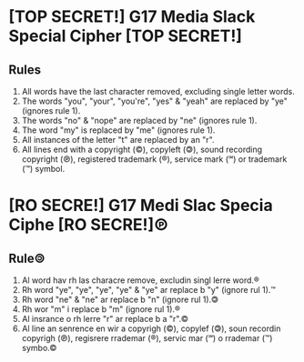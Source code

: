 # [TOP SECRET!] G17 Media Slack Special Cipher [TOP SECRET!]

## Rules
1. All words have the last character removed, excluding single letter words.
2. The words "you", "your", "you're", "yes" & "yeah" are replaced by "ye" (ignores rule 1).
3. The words "no" & "nope" are replaced by "ne" (ignores rule 1).
4. The word "my" is replaced by "me" (ignores rule 1).
5. All instances of the letter "t" are replaced by an "r".
6. All lines end with a copyright (©), copyleft (🄯), sound recording copyright (℗), registered trademark (®), service mark (℠) or trademark (™) symbol.

# [RO SECRE!] G17 Medi Slac Specia Ciphe [RO SECRE!]℗

## Rule🄯
1. Al word hav rh las characre remove, excludin singl lerre word.®
2. Rh word "ye", "ye", "ye", "ye" & "ye" ar replace b "y" (ignore rul 1).™
3. Rh word "ne" & "ne" ar replace b "n" (ignore rul 1).🄯
4. Rh wor "m" i replace b "m" (ignore rul 1).®
5. Al insrance o rh lerre "r" ar replace b a "r".©
6. Al line an senrence en wir a copyrigh (©), copylef (🄯), soun recordin copyrigh (℗), regisrere rrademar (®), servic mar (℠) o rrademar (™) symbo.©
